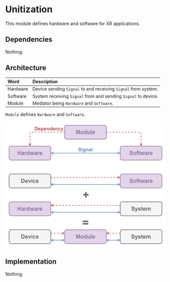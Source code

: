 # Unitization

This module defines hardware and software for XR applications.

## Dependencies

Nothing.

## Architecture

| Word | Description |
|:-|:-|
| Hardware | Device sending `Signal` to and receiving `Signal` from system. |
| Software | System receiving `Signal` from and sending `Signal` to device. |
| Module | Mediator being `Hardware` and `Software`. |

`Module` defines `Hardware` and `Software`.

![Image not found.](./Resources/Unitization.jpg "Architecture of Unitization.")

## Implementation

Nothing.
